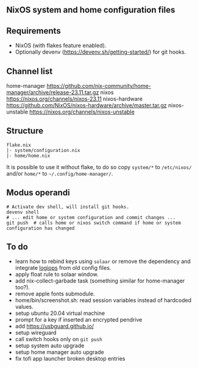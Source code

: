 NixOS system and home configuration files
----

## Requirements

- NixOS (with flakes feature enabled).
- Optionally devenv (https://devenv.sh/getting-started/) for git hooks.

## Channel list
home-manager https://github.com/nix-community/home-manager/archive/release-23.11.tar.gz
nixos https://nixos.org/channels/nixos-23.11
nixos-hardware https://github.com/NixOS/nixos-hardware/archive/master.tar.gz
nixos-unstable https://nixos.org/channels/nixos-unstable

## Structure

```plain
flake.nix
|- system/configuration.nix
|- home/home.nix
```

It is possible to use it without flake, to do so copy `system/*` to `/etc/nixos/` and/or `home/*` to `~/.config/home-manager/`.

## Modus operandi
```
# Activate dev shell, will install git hooks.
devenv shell
# ... edit home or system configuration and commit changes ...
git push  # calls home or nixos switch command if home or system configuration has changed
```

## To do
- learn how to rebind keys using `solaar` or remove the dependency and integrate [logiops](https://github.com/PixlOne/logiops) from old config files.
- apply float rule to solaar window.
- add nix-collect-garbade task (something similar for home-manager too?).
- remove apple fonts submodule.
- home/bin/screenshot.sh: read session variables instead of hardcoded values.
- setup ubuntu 20.04 virtual machine
- prompt for a key if inserted an encrypted pendrive
- add https://usbguard.github.io/
- setup wireguard
- call switch hooks only on `git push`
- setup system auto upgrade
- setup home manager auto upgrade
- fix tofi app launcher broken desktop entries
